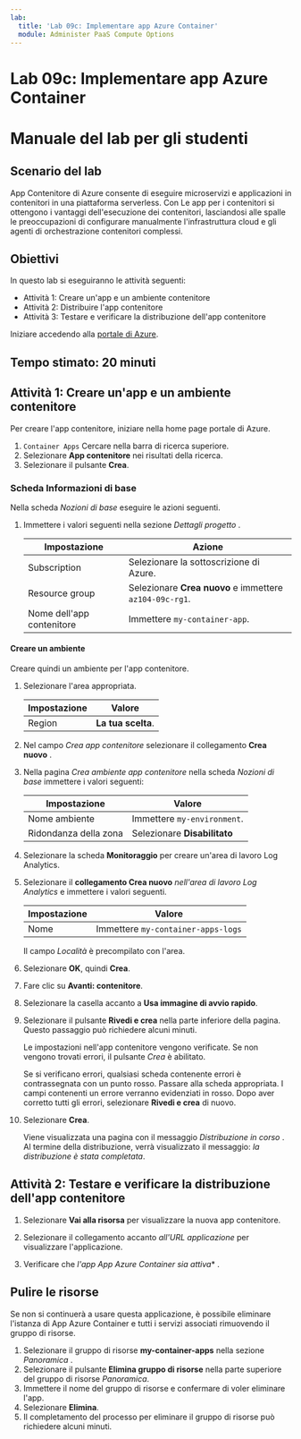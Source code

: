 ```yaml
---
lab:
  title: 'Lab 09c: Implementare app Azure Container'
  module: Administer PaaS Compute Options
---
```


# Lab 09c: Implementare app Azure Container
# Manuale del lab per gli studenti

## Scenario del lab
App Contenitore di Azure consente di eseguire microservizi e applicazioni in contenitori in una piattaforma serverless. Con Le app per i contenitori si ottengono i vantaggi dell'esecuzione dei contenitori, lasciandosi alle spalle le preoccupazioni di configurare manualmente l'infrastruttura cloud e gli agenti di orchestrazione contenitori complessi.

## Obiettivi

In questo lab si eseguiranno le attività seguenti:
- Attività 1: Creare un'app e un ambiente contenitore
- Attività 2: Distribuire l'app contenitore
- Attività 3: Testare e verificare la distribuzione dell'app contenitore

Iniziare accedendo alla [portale di Azure](https://portal.azure.com).

## Tempo stimato: 20 minuti

## Attività 1: Creare un'app e un ambiente contenitore

Per creare l'app contenitore, iniziare nella home page portale di Azure.

1. `Container Apps` Cercare nella barra di ricerca superiore.
1. Selezionare **App contenitore** nei risultati della ricerca.
1. Selezionare il pulsante **Crea**.

### Scheda Informazioni di base

Nella scheda *Nozioni di base* eseguire le azioni seguenti.

1. Immettere i valori seguenti nella sezione *Dettagli progetto* .

    | Impostazione | Azione |
    |---|---|
    | Subscription | Selezionare la sottoscrizione di Azure. |
    | Resource group | Selezionare **Crea nuovo** e immettere `az104-09c-rg1`. |
    | Nome dell'app contenitore |  Immettere `my-container-app`. |

#### Creare un ambiente

Creare quindi un ambiente per l'app contenitore.

1. Selezionare l'area appropriata.

    | Impostazione | Valore |
    |--|--|
    | Region | **La tua scelta**. |

1. Nel campo *Crea app contenitore* selezionare il collegamento **Crea nuovo** .
1. Nella pagina *Crea ambiente app contenitore* nella scheda *Nozioni di base* immettere i valori seguenti:

    | Impostazione | Valore |
    |--|--|
    | Nome ambiente | Immettere `my-environment`. |
    | Ridondanza della zona | Selezionare **Disabilitato** |

1. Selezionare la scheda **Monitoraggio** per creare un'area di lavoro Log Analytics.
1. Selezionare il **collegamento Crea nuovo** *nell'area di lavoro Log Analytics* e immettere i valori seguenti.

    | Impostazione | Valore |
    |--|--|
    | Nome | Immettere `my-container-apps-logs` |
  
    Il campo *Località* è precompilato con l'area.

1. Selezionare **OK**, quindi **Crea**. 

1. Fare clic su **Avanti: contenitore**.

1. Selezionare la casella accanto a **Usa immagine di avvio rapido**.

1. Selezionare il pulsante **Rivedi e crea** nella parte inferiore della pagina. Questo passaggio può richiedere alcuni minuti. 

    Le impostazioni nell'app contenitore vengono verificate. Se non vengono trovati errori, il pulsante *Crea* è abilitato.  

    Se si verificano errori, qualsiasi scheda contenente errori è contrassegnata con un punto rosso.  Passare alla scheda appropriata.  I campi contenenti un errore verranno evidenziati in rosso.  Dopo aver corretto tutti gli errori, selezionare **Rivedi e crea** di nuovo.

1. Selezionare **Crea**.

    Viene visualizzata una pagina con il messaggio *Distribuzione in corso* .  Al termine della distribuzione, verrà visualizzato il messaggio: *la distribuzione è stata completata*.
   
## Attività 2: Testare e verificare la distribuzione dell'app contenitore

1. Selezionare **Vai alla risorsa** per visualizzare la nuova app contenitore.

1. Selezionare il collegamento accanto *all'URL applicazione* per visualizzare l'applicazione.

1. Verificare che *l'app App Azure Container sia attiva** .

## Pulire le risorse

Se non si continuerà a usare questa applicazione, è possibile eliminare l'istanza di App Azure Container e tutti i servizi associati rimuovendo il gruppo di risorse.

1. Selezionare il gruppo di risorse **my-container-apps** nella sezione *Panoramica* .
1. Selezionare il pulsante **Elimina gruppo di risorse** nella parte superiore del gruppo di risorse *Panoramica*.
1. Immettere il nome del gruppo di risorse e confermare di voler eliminare l'app. 
1. Selezionare **Elimina**.
1. Il completamento del processo per eliminare il gruppo di risorse può richiedere alcuni minuti.
